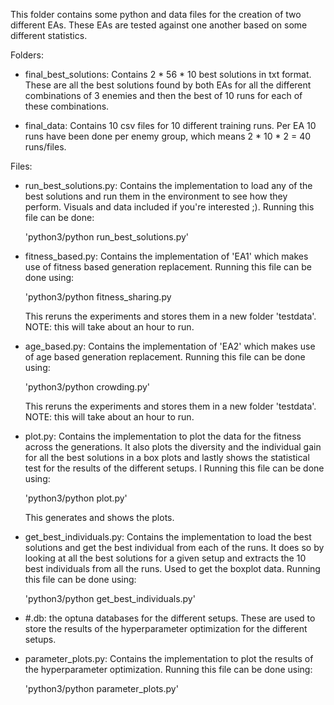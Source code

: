 This folder contains some python and data files for the creation of two different
EAs. These EAs are tested against one another based on some different statistics.

Folders:
  - final_best_solutions:
      Contains 2 * 56 * 10 best solutions in txt format. These are all the best
      solutions found by both EAs for all the different combinations of 3
      enemies and then the best of 10 runs for each of these combinations.

  - final_data:
      Contains 10 csv files for 10 different training runs. Per EA 10 runs have
      been done per enemy group, which means 2 * 10 * 2 = 40 runs/files.

Files:
  - run_best_solutions.py:
      Contains the implementation to load any of the best solutions and run them
      in the environment to see how they perform. Visuals and data included if
      you're interested ;). Running this file can be done:

      'python3/python run_best_solutions.py'


  - fitness_based.py:
      Contains the implementation of 'EA1' which makes use of fitness based
      generation replacement. Running this file can be done using:

      'python3/python fitness_sharing.py

      This reruns the experiments and stores them in a new folder 'testdata'.
      NOTE: this will take about an hour to run.


  - age_based.py:
      Contains the implementation of 'EA2' which makes use of age based
      generation replacement. Running this file can be done using:

      'python3/python crowding.py'

      This reruns the experiments and stores them in a new folder 'testdata'.
      NOTE: this will take about an hour to run.

  - plot.py:
      Contains the implementation to plot the data for the fitness across the
      generations. It also plots the diversity and the individual gain for all
      the best solutions in a box plots and lastly shows the statistical test
      for the results of the different setups.
      l Running this file can be done using:

      'python3/python plot.py'

      This generates and shows the plots.

  - get_best_individuals.py:
      Contains the implementation to load the best solutions and get the best
      individual from each of the runs. It does so by looking at all the best
      solutions for a given setup and extracts the 10 best individuals from all
      the runs. Used to get the boxplot data.
      Running this file can be done using:

      'python3/python get_best_individuals.py'

  - #.db:
      the optuna databases for the different setups. These are used to store the
      results of the hyperparameter optimization for the different setups.

  - parameter_plots.py:
      Contains the implementation to plot the results of the hyperparameter
      optimization. Running this file can be done using:

      'python3/python parameter_plots.py'
